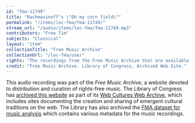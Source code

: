 ```yaml
---
id: "fma-11749"
title: "Rachmaninoff's \"Oh my corn field\""
permalink: "/items/loc-fma/fma-11749/"
stream_url: "/audio/items/loc-fma/fma-11749.mp3"
contributors: "Free Tim"
subjects: "Classical"
layout: "item"
collectionTitle: "Free Music Archive"
collectionUrl: "/loc-fma/use/"
rights: "The recordings from the Free Music Archive that are available on Citizen DJ have a CC0 1.0 Universal License (Public Domain Dedication) which means you can copy, modify, distribute and perform the work, even for commercial purposes, all without asking permission."
credit: "Free Music Archive. Library of Congress, Archived Web Site."
---
```


This audio recording was part of the _Free Music Archive_, a website devoted to distribution and curation of rights-free music. The Library of Congress has [archived this website](https://www.loc.gov/item/lcwaN0026492/) as part of its [Web Cultures Web Archive](https://www.loc.gov/collections/web-cultures-web-archive/about-this-collection/), which includes sites documenting the creation and sharing of emergent cultural traditions on the web. The Library has also archived the [FMA dataset for music analysis](https://catalog.loc.gov/vwebv/search?searchCode=LCCN&searchArg=2018655052&searchType=1&permalink=y) which contains various metadata for the music recordings.